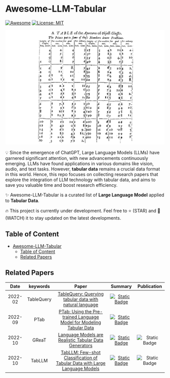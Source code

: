 # Awesome-LLM-Tabular
[![Awesome](https://awesome.re/badge.svg)](https://github.com/johnnyhwu/Awesome-LLM-Tabular)
[![License: MIT](https://img.shields.io/badge/License-MIT-green.svg)](https://opensource.org/licenses/MIT)

![](/resource/other/banner.png)

:bulb: Since the emergence of ChatGPT, Large Language Models (LLMs) have garnered significant attention, with new advancements continuously emerging. LLMs have found applications in various domains like vision, audio, and text tasks. However, **tabular data** remains a crucial data format in this world. Hence, this repo focuses on collecting research papers that explore the integration of LLM technology with tabular data, and aims to save you valuable time and boost research efficiency.

:sparkles: Awesome-LLM-Tabular is a curated list of **Large Language Model** applied to **Tabular Data**.

:fire: This project is currently under development. Feel free to :star: (STAR) and :telescope: (WATCH) it to stay updated on the latest developments.

## Table of Content

- [Awesome-LLM-Tabular](#awesome-llm-tabular)
  - [Table of Content](#table-of-content)
  - [Related Papers](#related-papers)

## Related Papers

| Date | keywords | Paper | Summary | Publication |
| :--: | :------: | :---: | :-----: | :---------: |
| 2022-02 | TableQuery | [TableQuery: Querying tabular data with natural language](https://arxiv.org/pdf/2202.00454.pdf) | [![Static Badge](https://badgen.net/badge/color/ChatGPT/green?label=)](/resource/summary/TableQuery.md#chatgpt) | |
| 2022-09 | PTab | [PTab: Using the Pre-trained Language Model for Modeling Tabular Data](https://arxiv.org/pdf/2209.08060.pdf) | [![Static Badge](https://badgen.net/badge/color/ChatGPT/green?label=)](/resource/summary/PTab.md#chatgpt) | |
| 2022-10 | GReaT | [Language Models are Realistic Tabular Data Generators](https://arxiv.org/pdf/2210.06280.pdf) | [![Static Badge](https://badgen.net/badge/color/ChatGPT/green?label=)](/resource/summary/PReaT.md#chatgpt) | ![Static Badge](https://badgen.net/badge/color/ICLR/blue?label=) |
| 2022-10 | TabLLM | [TabLLM: Few-shot Classification of Tabular Data with Large Language Models](https://arxiv.org/pdf/2210.10723.pdf) | [![Static Badge](https://badgen.net/badge/color/ChatGPT/green?label=)](/resource/summary/TabLLM.md#chatgpt) | ![Static Badge](https://badgen.net/badge/color/AISTATS/blue?label=) |